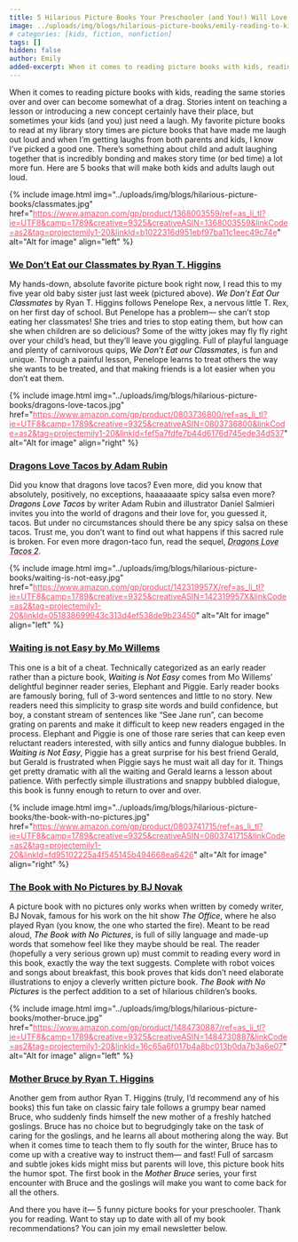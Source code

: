 ```yaml
---
title: 5 Hilarious Picture Books Your Preschooler (and You!) Will Love
image: ../uploads/img/blogs/hilarious-picture-books/emily-reading-to-kid.JPG
# categories: [kids, fiction, nonfiction]
tags: []
hidden: false
author: Emily
added-excerpt: When it comes to reading picture books with kids, reading the same stories over and over can become somewhat of a drag. Stories intent on teaching a lesson or introducing a new concept certainly have their place, but sometimes your kids (and you) just need a laugh.
---
```


<style> em {color: black;} p a {color: #f0506e;} a:hover em {color: #f0506e;}</style>

When it comes to reading picture books with kids, reading the same stories over and over can become somewhat of a drag. Stories intent on teaching a lesson or introducing a new concept certainly have their place, but sometimes your kids (and you) just need a laugh. My favorite picture books to read at my library story times are picture books that have made me laugh out loud and when I’m getting laughs from both parents and kids, I know I’ve picked a good one. There’s something about child and adult laughing together that is incredibly bonding and makes story time (or bed time) a lot more fun. Here are 5 books that will make both kids and adults laugh out loud.

{% include image.html img="../uploads/img/blogs/hilarious-picture-books/classmates.jpg" href="https://www.amazon.com/gp/product/1368003559/ref=as_li_tl?ie=UTF8&camp=1789&creative=9325&creativeASIN=1368003559&linkCode=as2&tag=projectemily1-20&linkId=b1022316d951ebf97ba11c1eec49c74e" alt="Alt for image" align="left" %}

### [We Don’t Eat our Classmates by Ryan T. Higgins](https://www.amazon.com/gp/product/1368003559/ref=as_li_tl?ie=UTF8&camp=1789&creative=9325&creativeASIN=1368003559&linkCode=as2&tag=projectemily1-20&linkId=b1022316d951ebf97ba11c1eec49c74e)

My hands-down, absolute favorite picture book right now, I read this to my five year old baby sister just last week (pictured above). _We Don’t Eat Our Classmates_ by Ryan T. Higgins follows Penelope Rex, a nervous little T. Rex, on her first day of school. But Penelope has a problem— she can’t stop eating her classmates! She tries and tries to stop eating them, but how can she when children are so delicious? Some of the witty jokes may fly fly right over your child’s head, but they’ll leave you giggling. Full of playful language and plenty of carnivorous quips, _We Don’t Eat our Classmates_, is fun and unique. Through a painful lesson, Penelope learns to treat others the way she wants to be treated, and that making friends is a lot easier when you don’t eat them.

{% include image.html img="../uploads/img/blogs/hilarious-picture-books/dragons-love-tacos.jpg" href="https://www.amazon.com/gp/product/0803736800/ref=as_li_tl?ie=UTF8&camp=1789&creative=9325&creativeASIN=0803736800&linkCode=as2&tag=projectemily1-20&linkId=fef5a7fdfe7b44d6176d745ede34d537" alt="Alt for image" align="right" %}

### [Dragons Love Tacos by Adam Rubin](https://www.amazon.com/gp/product/0803736800/ref=as_li_tl?ie=UTF8&camp=1789&creative=9325&creativeASIN=0803736800&linkCode=as2&tag=projectemily1-20&linkId=fef5a7fdfe7b44d6176d745ede34d537)

Did you know that dragons love tacos? Even more, did you know that absolutely, positively, no exceptions, haaaaaaate spicy salsa even more? _Dragons Love Tacos_ by writer Adam Rubin and illustrator Daniel Salmieri invites you into the world of dragons and their love for, you guessed it, tacos. But under no circumstances should there be any spicy salsa on these tacos. Trust me, you don’t want to find out what happens if this sacred rule is broken. For even more dragon-taco fun, read the sequel, [_Dragons Love Tacos 2_](https://www.amazon.com/gp/product/0525428887/ref=as_li_tl?ie=UTF8&camp=1789&creative=9325&creativeASIN=0525428887&linkCode=as2&tag=projectemily1-20&linkId=8662b9aabf6528f4a28772c14701916c).

{% include image.html img="../uploads/img/blogs/hilarious-picture-books/waiting-is-not-easy.jpg" href="https://www.amazon.com/gp/product/142319957X/ref=as_li_tl?ie=UTF8&camp=1789&creative=9325&creativeASIN=142319957X&linkCode=as2&tag=projectemily1-20&linkId=051838699943c313d4ef538de9b23450" alt="Alt for image" align="left" %}

### [Waiting is not Easy by Mo Willems](https://www.amazon.com/gp/product/142319957X/ref=as_li_tl?ie=UTF8&camp=1789&creative=9325&creativeASIN=142319957X&linkCode=as2&tag=projectemily1-20&linkId=051838699943c313d4ef538de9b23450)

This one is a bit of a cheat. Technically categorized as an early reader rather than a picture book, _Waiting is Not Easy_ comes from Mo Willems’ delightful beginner reader series, Elephant and Piggie. Early reader books are famously boring, full of 3-word sentences and little to no story. New readers need this simplicity to grasp site words and build confidence, but boy, a constant stream of sentences like “See Jane run”, can become grating on parents and make it difficult to keep new readers engaged in the process. Elephant and Piggie is one of those rare series that can keep even reluctant readers interested, with silly antics and funny dialogue bubbles. In _Waiting is Not Easy_, Piggie has a great surprise for his best friend Gerald, but Gerald is frustrated when Piggie says he must wait all day for it. Things get pretty dramatic with all the waiting and Gerald learns a lesson about patience. With perfectly simple illustrations and snappy bubbled dialogue, this book is funny enough to return to over and over.

{% include image.html img="../uploads/img/blogs/hilarious-picture-books/the-book-with-no-pictures.jpg" href="https://www.amazon.com/gp/product/0803741715/ref=as_li_tl?ie=UTF8&camp=1789&creative=9325&creativeASIN=0803741715&linkCode=as2&tag=projectemily1-20&linkId=fd95102225a4f545145b494668ea6426" alt="Alt for image" align="right" %}

### [The Book with No Pictures by BJ Novak](https://www.amazon.com/gp/product/0803741715/ref=as_li_tl?ie=UTF8&camp=1789&creative=9325&creativeASIN=0803741715&linkCode=as2&tag=projectemily1-20&linkId=fd95102225a4f545145b494668ea6426)

A picture book with no pictures only works when written by comedy writer, BJ Novak, famous for his work on the hit show _The Office_, where he also played Ryan (you know, the one who started the fire). Meant to be read aloud, _The Book with No Pictures_, is full of silly language and made-up words that somehow feel like they maybe should be real. The reader (hopefully a very serious grown up) must commit to reading every word in this book, exactly the way the text suggests. Complete with robot voices and songs about breakfast, this book proves that kids don’t need elaborate illustrations to enjoy a cleverly written picture book. _The Book with No Pictures_ is the perfect addition to a set of hilarious children’s books.

{% include image.html img="../uploads/img/blogs/hilarious-picture-books/mother-bruce.jpg" href="https://www.amazon.com/gp/product/1484730887/ref=as_li_tl?ie=UTF8&camp=1789&creative=9325&creativeASIN=1484730887&linkCode=as2&tag=projectemily1-20&linkId=16c65a6f017b4a8bc013b0da7b3a6e07" alt="Alt for image" align="left" %}

### [Mother Bruce by Ryan T. Higgins](https://www.amazon.com/gp/product/1484730887/ref=as_li_tl?ie=UTF8&camp=1789&creative=9325&creativeASIN=1484730887&linkCode=as2&tag=projectemily1-20&linkId=16c65a6f017b4a8bc013b0da7b3a6e07)

Another gem from author Ryan T. Higgins (truly, I’d recommend any of his books) this fun take on classic fairy tale follows a grumpy bear named Bruce, who suddenly finds himself the new mother of a freshly hatched goslings. Bruce has no choice but to begrudgingly take on the task of caring for the goslings, and he learns all about mothering along the way. But when it comes time to teach them to fly south for the winter, Bruce has to come up with a creative way to instruct them— and fast! Full of sarcasm and subtle jokes kids might miss but parents will love, this picture book hits the humor spot. The first book in the _Mother Bruce_ series, your first encounter with Bruce and the goslings will make you want to come back for all the others.

And there you have it— 5 funny picture books for your preschooler. Thank you for reading. Want to stay up to date with all of my book recommendations? You can join my email newsletter below.
